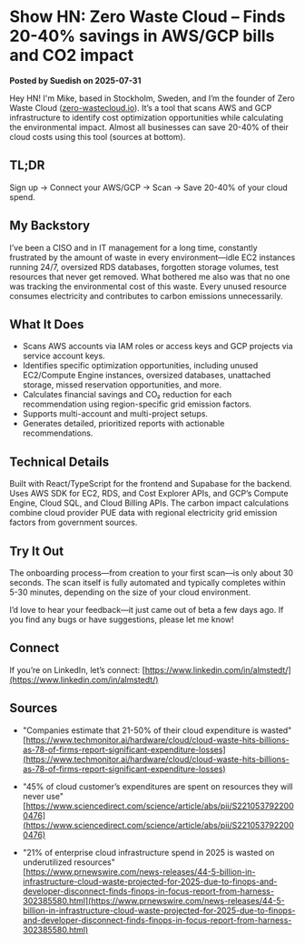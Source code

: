 # Show HN: Zero Waste Cloud – Finds 20-40% savings in AWS/GCP bills and CO2 impact

**Posted by Suedish on 2025-07-31**

Hey HN! I'm Mike, based in Stockholm, Sweden, and I’m the founder of Zero Waste Cloud ([zero-wastecloud.io](https://zerowastecloud.io)). It’s a tool that scans AWS and GCP infrastructure to identify cost optimization opportunities while calculating the environmental impact. Almost all businesses can save 20-40% of their cloud costs using this tool (sources at bottom).

## TL;DR
Sign up → Connect your AWS/GCP → Scan → Save 20-40% of your cloud spend.

## My Backstory
I’ve been a CISO and in IT management for a long time, constantly frustrated by the amount of waste in every environment—idle EC2 instances running 24/7, oversized RDS databases, forgotten storage volumes, test resources that never get removed. What bothered me also was that no one was tracking the environmental cost of this waste. Every unused resource consumes electricity and contributes to carbon emissions unnecessarily.

## What It Does
- Scans AWS accounts via IAM roles or access keys and GCP projects via service account keys.
- Identifies specific optimization opportunities, including unused EC2/Compute Engine instances, oversized databases, unattached storage, missed reservation opportunities, and more.
- Calculates financial savings and CO₂ reduction for each recommendation using region-specific grid emission factors.
- Supports multi-account and multi-project setups.
- Generates detailed, prioritized reports with actionable recommendations.

## Technical Details
Built with React/TypeScript for the frontend and Supabase for the backend. Uses AWS SDK for EC2, RDS, and Cost Explorer APIs, and GCP’s Compute Engine, Cloud SQL, and Cloud Billing APIs. The carbon impact calculations combine cloud provider PUE data with regional electricity grid emission factors from government sources.

## Try It Out
The onboarding process—from creation to your first scan—is only about 30 seconds. The scan itself is fully automated and typically completes within 5-30 minutes, depending on the size of your cloud environment. 

I’d love to hear your feedback—it just came out of beta a few days ago. If you find any bugs or have suggestions, please let me know!

## Connect
If you’re on LinkedIn, let’s connect: [https://www.linkedin.com/in/almstedt/](https://www.linkedin.com/in/almstedt/)

## Sources
- "Companies estimate that 21-50% of their cloud expenditure is wasted"  
  [https://www.techmonitor.ai/hardware/cloud/cloud-waste-hits-billions-as-78-of-firms-report-significant-expenditure-losses](https://www.techmonitor.ai/hardware/cloud/cloud-waste-hits-billions-as-78-of-firms-report-significant-expenditure-losses)

- "45% of cloud customer’s expenditures are spent on resources they will never use"  
  [https://www.sciencedirect.com/science/article/abs/pii/S2210537922000476](https://www.sciencedirect.com/science/article/abs/pii/S2210537922000476)

- "21% of enterprise cloud infrastructure spend in 2025 is wasted on underutilized resources"  
  [https://www.prnewswire.com/news-releases/44-5-billion-in-infrastructure-cloud-waste-projected-for-2025-due-to-finops-and-developer-disconnect-finds-finops-in-focus-report-from-harness-302385580.html](https://www.prnewswire.com/news-releases/44-5-billion-in-infrastructure-cloud-waste-projected-for-2025-due-to-finops-and-developer-disconnect-finds-finops-in-focus-report-from-harness-302385580.html)